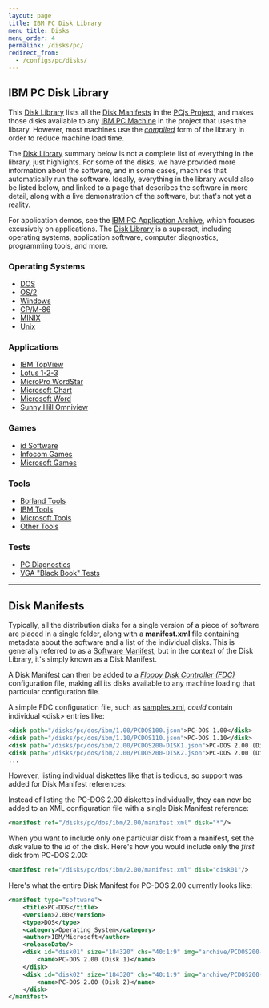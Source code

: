 ```yaml
---
layout: page
title: IBM PC Disk Library
menu_title: Disks
menu_order: 4
permalink: /disks/pc/
redirect_from:
  - /configs/pc/disks/
---
```


IBM PC Disk Library
---

This [Disk Library](/disks/pc/library.xml) lists all the [Disk Manifests](#disk-manifests) in the
[PCjs Project](/docs/about/pcjs/), and makes those disks available to any [IBM PC Machine](/devices/pc/machine/)
in the project that uses the library.  However, most machines use the *[compiled](/disks/pc/compiled/library.xml)*
form of the library in order to reduce machine load time.

The [Disk Library](/disks/pc/library.xml) summary below is not a complete list of everything in the library,
just highlights.  For some of the disks, we have provided more information about the software, and in some cases,
machines that automatically run the software.  Ideally, everything in the library would also be listed below,
and linked to a page that describes the software in more detail, along with a live demonstration of the software,
but that's not yet a reality.

For application demos, see the [IBM PC Application Archive](/apps/pc/), which focuses excusively on applications.
The [Disk Library](/disks/pc/library.xml) is a superset, including operating systems, application software,
computer diagnostics, programming tools, and more.

### Operating Systems

* [DOS](dos/)
* [OS/2](os2/)
* [Windows](windows/)
* [CP/M-86](cpm/)
* [MINIX](minix/)
* [Unix](unix/)

### Applications

* [IBM TopView](apps/ibm/topview/)
* [Lotus 1-2-3](apps/lotus/123/)
* [MicroPro WordStar](apps/micropro/wordstar/)
* [Microsoft Chart](apps/microsoft/chart/)
* [Microsoft Word](apps/microsoft/word/)
* [Sunny Hill Omniview](apps/sunnyhill/omniview/)

### Games

* [id Software](games/id/)
* [Infocom Games](games/infocom/)
* [Microsoft Games](games/microsoft/)

### Tools

* [Borland Tools](tools/borland/)
* [IBM Tools](tools/ibm/)
* [Microsoft Tools](tools/microsoft/)
* [Other Tools](tools/misc/)

### Tests

* [PC Diagnostics](diags/)
* [VGA "Black Book" Tests](/tests/pc/vga/)

---

Disk Manifests
---

Typically, all the distribution disks for a single version of a piece of software are placed in a single
folder, along with a **manifest.xml** file containing metadata about the software and a list of the individual
disks.  This is generally referred to as a [Software Manifest](/apps/), but in the context of the Disk Library,
it's simply known as a Disk Manifest.

A Disk Manifest can then be added to a *[Floppy Disk Controller (FDC)](/docs/pcjs/fdc/)* configuration file,
making all its disks available to any machine loading that particular configuration file.

A simple FDC configuration file, such as [samples.xml](samples.xml), *could* contain individual &lt;disk&gt;
entries like:

```xml
<disk path="/disks/pc/dos/ibm/1.00/PCDOS100.json">PC-DOS 1.00</disk>
<disk path="/disks/pc/dos/ibm/1.10/PCDOS110.json">PC-DOS 1.10</disk>
<disk path="/disks/pc/dos/ibm/2.00/PCDOS200-DISK1.json">PC-DOS 2.00 (Disk 1)</disk>
<disk path="/disks/pc/dos/ibm/2.00/PCDOS200-DISK2.json">PC-DOS 2.00 (Disk 2)</disk>
...
```

However, listing individual diskettes like that is tedious, so support was added for Disk Manifest references:

Instead of listing the PC-DOS 2.00 diskettes individually, they can now be added to an XML configuration file
with a single Disk Manifest reference:

```xml
<manifest ref="/disks/pc/dos/ibm/2.00/manifest.xml" disk="*"/>
```

When you want to include only one particular disk from a manifest, set the *disk* value to the *id* of the disk.
Here's how you would include only the *first* disk from PC-DOS 2.00:

```xml
<manifest ref="/disks/pc/dos/ibm/2.00/manifest.xml" disk="disk01"/>
```

Here's what the entire Disk Manifest for PC-DOS 2.00 currently looks like:

```xml
<manifest type="software">
    <title>PC-DOS</title>
    <version>2.00</version>
    <type>DOS</type>
    <category>Operating System</category>
    <author>IBM/Microsoft</author>
    <releaseDate/>
    <disk id="disk01" size="184320" chs="40:1:9" img="archive/PCDOS200-DISK1.img" href="/disks/pc/dos/ibm/2.00/PCDOS200-DISK1.json" md5="d57ceef82122790d1c0ff7bebc12f90a" md5json="2507c02da6cbafe9a94a35cbdd993be2">
        <name>PC-DOS 2.00 (Disk 1)</name>
    </disk>
    <disk id="disk02" size="184320" chs="40:1:9" img="archive/PCDOS200-DISK2.img" href="/disks/pc/dos/ibm/2.00/PCDOS200-DISK2.json" md5="1c7aac53c78446992f8821cf42d04c4a" md5json="b66e296319c1f97990b596b1aa376d39">
        <name>PC-DOS 2.00 (Disk 2)</name>
    </disk>
</manifest>
```
